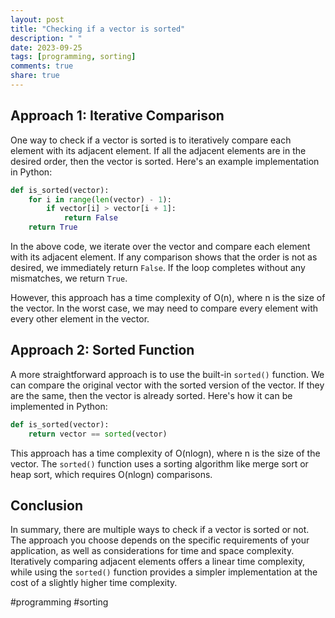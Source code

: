 ```yaml
---
layout: post
title: "Checking if a vector is sorted"
description: " "
date: 2023-09-25
tags: [programming, sorting]
comments: true
share: true
---
```


## Approach 1: Iterative Comparison

One way to check if a vector is sorted is to iteratively compare each element with its adjacent element. If all the adjacent elements are in the desired order, then the vector is sorted. Here's an example implementation in Python:

```python
def is_sorted(vector):
    for i in range(len(vector) - 1):
        if vector[i] > vector[i + 1]:
            return False
    return True
```

In the above code, we iterate over the vector and compare each element with its adjacent element. If any comparison shows that the order is not as desired, we immediately return `False`. If the loop completes without any mismatches, we return `True`.

However, this approach has a time complexity of O(n), where n is the size of the vector. In the worst case, we may need to compare every element with every other element in the vector.

## Approach 2: Sorted Function

A more straightforward approach is to use the built-in `sorted()` function. We can compare the original vector with the sorted version of the vector. If they are the same, then the vector is already sorted. Here's how it can be implemented in Python:

```python
def is_sorted(vector):
    return vector == sorted(vector)
```

This approach has a time complexity of O(nlogn), where n is the size of the vector. The `sorted()` function uses a sorting algorithm like merge sort or heap sort, which requires O(nlogn) comparisons.

## Conclusion

In summary, there are multiple ways to check if a vector is sorted or not. The approach you choose depends on the specific requirements of your application, as well as considerations for time and space complexity. Iteratively comparing adjacent elements offers a linear time complexity, while using the `sorted()` function provides a simpler implementation at the cost of a slightly higher time complexity. 

#programming #sorting